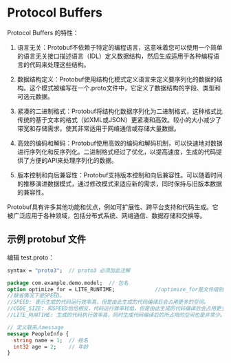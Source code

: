 # Protocol Buffers

Protocol Buffers 的特性：

1. 语言无关：Protobuf不依赖于特定的编程语言，这意味着您可以使用一个简单的语言无关接口描述语言（IDL）定义数据结构，然后生成适用于各种编程语言的代码来处理这些结构。

2. 数据结构定义：Protobuf使用结构化模式定义语言来定义要序列化的数据的结构。这个模式被编写在一个.proto文件中，它定义了数据结构的字段、类型和可选元数据。

3. 紧凑的二进制格式：Protobuf将结构化数据序列化为二进制格式，这种格式比传统的基于文本的格式（如XML或JSON）更紧凑和高效。较小的大小减少了带宽和存储需求，使其非常适用于网络通信或存储大量数据。

4. 高效的编码和解码：Protobuf使用高效的编码和解码机制，可以快速地对数据进行序列化和反序列化。二进制格式经过了优化，以提高速度，生成的代码提供了方便的API来处理序列化的数据。

5. 版本控制和向后兼容性：Protobuf支持版本控制和向后兼容性。可以随着时间的推移演进数据模式，通过修改模式来适应新的需求，同时保持与旧版本数据的兼容性。

Protobuf具有许多其他功能和优点，例如可扩展性、跨平台支持和代码生成。它被广泛应用于各种领域，包括分布式系统、网络通信、数据存储和交换等。

## 示例 protobuf 文件

编辑 test.proto：

```proto
syntax = "proto3";  // proto3 必须加此注解

package com.example.demo.model;  // 包名
option optimize_for = LITE_RUNTIME;             //optimize_for是文件级别的选项，Protocol Buffer定义三种优化级别SPEED/CODE_SIZE/LITE_RUNTIME
//缺省情况下是SPEED。 
//SPEED: 表示生成的代码运行效率高，但是由此生成的代码编译后会占用更多的空间。
//CODE_SIZE: 和SPEED恰恰相反，代码运行效率较低，但是由此生成的代码编译后会占用更少的空间，通常用于资源有限的平台，如Mobile。
//LITE_RUNTIME: 生成的代码执行效率高，同时生成代码编译后的所占用的空间也是非常少。     这是以牺牲Protocol Buffer提供反射功能为代价的

// 定义联系人message
message PeopleInfo {
  string name = 1;  // 姓名
  int32 age = 2;    // 年龄  
}
```
